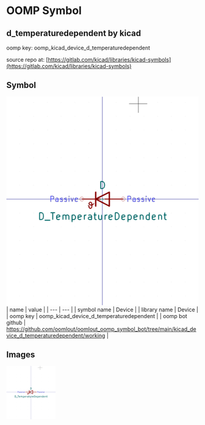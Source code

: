 # OOMP Symbol  
## d_temperaturedependent  by kicad  
  
oomp key: oomp_kicad_device_d_temperaturedependent  
  
source repo at: [https://gitlab.com/kicad/libraries/kicad-symbols](https://gitlab.com/kicad/libraries/kicad-symbols)  
## Symbol  
  
[![working.png](working_600.png)](working.png)  
| name | value | 
| --- | --- | 
| symbol name | Device | 
| library name | Device | 
| oomp key | oomp_kicad_device_d_temperaturedependent | 
| oomp bot github | https://github.com/oomlout/oomlout_oomp_symbol_bot/tree/main/kicad_device_d_temperaturedependent/working | 
## Images  
  
[![working.png](working_140.png)](working.png)  
